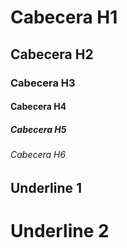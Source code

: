 # Cabecera H1
## Cabecera H2
### Cabecera H3
#### Cabecera H4
##### Cabecera H5
###### Cabecera H6 

Underline 1
----------------

Underline 2
==================
